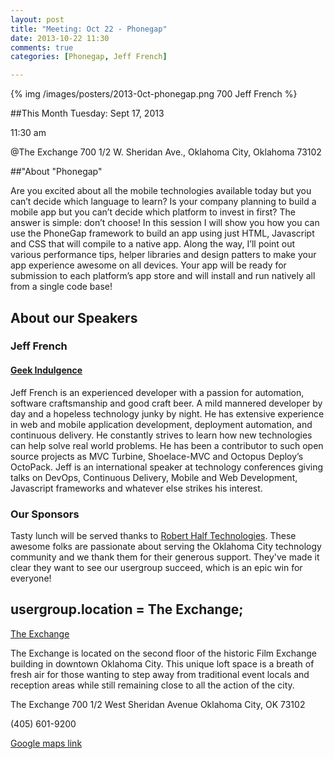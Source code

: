 ```yaml
---
layout: post
title: "Meeting: Oct 22 - Phonegap"
date: 2013-10-22 11:30
comments: true
categories: [Phonegap, Jeff French]

---
```

{% img /images/posters/2013-0ct-phonegap.png 700 Jeff French %}

##This Month
Tuesday: Sept 17, 2013 

11:30 am

@The Exchange
700 1/2 W. Sheridan Ave.,
Oklahoma City, Oklahoma
73102


##"About "Phonegap"

Are you excited about all the mobile technologies available today but you can’t decide which language to learn? Is your company planning to build a mobile app but you can’t decide which platform to invest in first? The answer is simple: don’t choose! In this session I will show you how you can use the PhoneGap framework to build an app using just HTML, Javascript and CSS that will compile to a native app. Along the way, I’ll point out various performance tips, helper libraries and design patters to make your app experience awesome on all devices. Your app will be ready for submission to each platform’s app store and will install and run natively all from a single code base!

<!-- more -->

## About our Speakers

### Jeff French
#### [Geek Indulgence](http://geekindulgence.com//)
Jeff French is an experienced developer with a passion for automation, software craftsmanship and good craft beer. A mild mannered developer by day and a hopeless technology junky by night. He has extensive experience in web and mobile application development, deployment automation, and continuous delivery. He constantly strives to learn how new technologies can help solve real world problems. He has been a contributor to such open source projects as MVC Turbine, Shoelace-MVC and Octopus Deploy’s OctoPack. Jeff is an international speaker at technology conferences giving talks on DevOps, Continuous Delivery, Mobile and Web Development, Javascript frameworks and whatever else strikes his interest.


### Our Sponsors
Tasty lunch will be served thanks to [Robert Half Technologies](http://www.roberthalftechnology.com/). These awesome folks are passionate about serving the Oklahoma City technology community and we thank them for their generous support. They've made it clear they want to see our usergroup succeed, which is an epic win for everyone!

## usergroup.location = The Exchange;


[The Exchange](http://www.exchangeokc.com/) 

The Exchange is located on the second floor of the historic Film Exchange building in downtown Oklahoma City.  This unique loft space is a breath of fresh air for those wanting to step away from traditional event locals and reception areas while still remaining close to all the action of the city.

The Exchange
700 1/2 West Sheridan Avenue
Oklahoma City, OK 73102

(405) 601-9200    


[Google maps link](https://maps.google.com/maps?q=+700+West+Sheridan+Avenue+Oklahoma+City,+OK+73102&hl=en&sll=37.0625,-95.677068&sspn=83.75977,57.919922&hnear=700+W+Sheridan+Ave,+Oklahoma+City,+Oklahoma+73102&t=m&z=17)

